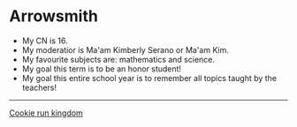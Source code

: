 # Arrowsmith
- My CN is 16.
- My moderatior is Ma'am Kimberly Serano or Ma'am Kim.
- My favourite subjects are: mathematics and science.
- My goal this term is to be an honor student!
- My goal this entire school year is to remember all topics taught by the teachers!

---

[Cookie run kingdom](https://static0.gamerantimages.com/wordpress/wp-content/uploads/2023/01/cookie-run-kingdom-wizard-city.jpg)
